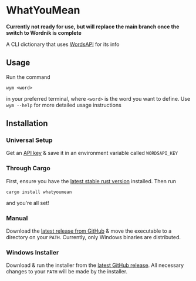 # WhatYouMean

**Currently not ready for use, but will replace the main branch once the switch to Wordnik is complete**

A CLI dictionary that uses [WordsAPI](https://www.wordsapi.com) for its info

## Usage

Run the command

```shell
wym <word>
```

in your preferred terminal, where `<word>` is the word you want to define. Use `wym --help`
for more detailed usage instructions

## Installation

### Universal Setup

Get an [API key](https://rapidapi.com/dpventures/api/wordsapi/pricing) & save it in
an environment variable called `WORDSAPI_KEY`

### Through Cargo

First, ensure you have the [latest stable rust version](https://www.rust-lang.org/tools/install) installed.
Then run

```shell
cargo install whatyoumean
```

and you're all set!

### Manual

Download the [latest release from GitHub](https://github.com/Clay-6/WhatYouMean) & move the
executable to a directory on your `PATH`. Currently, only Windows binaries are distributed.

### Windows Installer

Download & run the installer from the [latest GitHub release](https://github.com/Clay-6/WhatYouMean).
All necessary changes to your `PATH` will be made by the installer.
